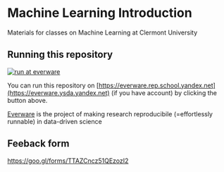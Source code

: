 # Machine Learning Introduction
Materials for classes on Machine Learning at Clermont University

## Running this repository

[![run at everware](https://img.shields.io/badge/run%20me-@everware-blue.svg?style=flat)](https://everware.ysda.yandex.net/hub/oauth_login?repourl=https://github.com/HSE-LaMBDA/MLatClermont)

You can run this repository on [https://everware.rep.school.yandex.net](https://everware.ysda.yandex.net) (if you have account) by clicking the button above.

[Everware](http://everware.xyz/) is the project of making research reproducibile (=effortlessly runnable) in data-driven science

## Feeback form

https://goo.gl/forms/TTAZCncz51QEzozI2